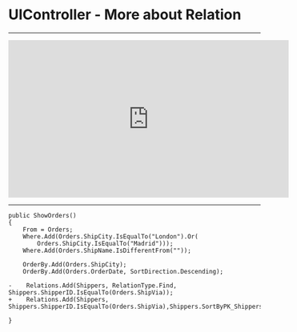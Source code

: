 ﻿# UIController - More about Relation


---
<iframe width="560" height="315" src="https://www.youtube.com/embed/9ifSzrZNh4U?list=PL1DEQjXG2xnKwhPzEwuvVkEL7a_D9-pkL" frameborder="0" allowfullscreen></iframe>

---

```csdiff
public ShowOrders()
{
    From = Orders;
    Where.Add(Orders.ShipCity.IsEqualTo("London").Or(
        Orders.ShipCity.IsEqualTo("Madrid")));
    Where.Add(Orders.ShipName.IsDifferentFrom(""));

    OrderBy.Add(Orders.ShipCity);
    OrderBy.Add(Orders.OrderDate, SortDirection.Descending);

-    Relations.Add(Shippers, RelationType.Find, Shippers.ShipperID.IsEqualTo(Orders.ShipVia));
+    Relations.Add(Shippers, Shippers.ShipperID.IsEqualTo(Orders.ShipVia),Shippers.SortByPK_Shippers);
            
}
```
